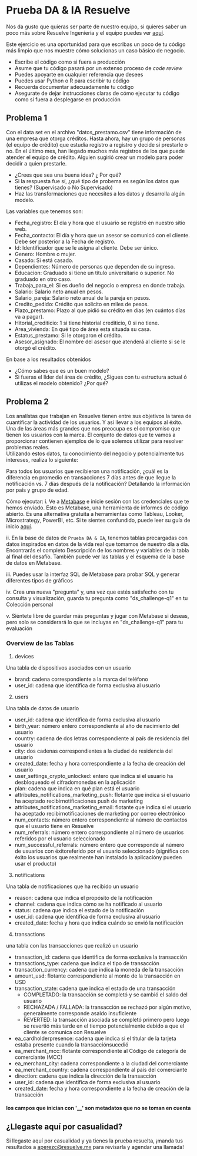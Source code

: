 # Prueba DA & IA Resuelve

Nos da gusto que quieras ser parte de nuestro equipo, si quieres saber un poco más sobre Resuelve Ingeniería y el equipo puedes ver [aquí](https://github.com/resuelve/nuestro-equipo).

Este ejercicio es una oportunidad para que escribas un poco de tu código más limpio que nos muestre cómo solucionas un caso básico de negocio.

* Escribe el código como si fuera a producción
* Asume que tu código pasará por un extenso proceso de _code review_
* Puedes apoyarte en cualquier referencia que desees 
* Puedes usar Python o R para escribir tu código
* Recuerda documentar adecuadamente tu código
* Asegurate de dejar instrucciones claras de cómo ejecutar tu código como si fuera a desplegarse en producción

## Problema 1

Con el data set en el archivo "datos_prestamo.csv" tiene información de una empresa que otorga créditos. 
Hasta ahora, hay un grupo de personas (el equipo de crédito) que estudia registro a registro y decide si prestarle o no. 
En el último mes, han llegado muchos más registros de los que puede atender el equipo de crédito. 
Alguien sugirió crear un modelo para poder decidir a quien prestarle.

* ¿Crees que sea una buena idea? ¿ Por qué?
* Si la respuesta fue sí, ¿qué tipo de probema es según los datos que tienes? (Supervisado o No Supervisado)
* Haz las transformaciones que necesites a los datos y desarrolla algún modelo.

Las variables que tenemos son:

* Fecha_registro: El día y hora que el usuario se registró en nuestro sitio web.
* Fecha_contacto: El día y hora que un asesor se comunicó con el cliente. Debe ser posterior a la Fecha de registro.
* Id: Identificador que se le asigna al cliente. Debe ser único.
* Genero: Hombre o mujer.
* Casado: Si está casado.
* Dependientes: Número de personas que dependen de su ingreso.
* Educacion: Graduado si tiene un título universitario o superior. No graduado en otro caso.
* Trabaja_para_el: Si es dueño del negocio o empresa en donde trabaja.
* Salario: Salario neto anual en pesos.
* Salario_pareja: Salario neto anual de la pareja en pesos.
* Credito_pedido: Crédito que solicito en miles de pesos.
* Plazo_prestamo: Plazo al que pidió su crédito en días (en cuántos días va a pagar).
* Hitorial_crediticio: 1 si tiene historial crediticio, 0 si no tiene.
* Area_vivienda: En qué tipo de área esta situada su casa.
* Estatus_prestamo: Si le otorgaron el crédito.
* Asesor_asignado: El nombre del asesor que atenderá al cliente si se le otorgó el crédito.

En base a los resultados obtenidos
* ¿Cómo sabes que es un buen modelo?
* Si fueras el líder del área de crédito, ¿Sigues con tu estructura actual ó utilizas el modelo obtenido? ¿Por qué?

## Problema 2

Los analístas que trabajan en Resuelve tienen entre sus objetivos la tarea de cuantificar la actividad de los usuarios. Y así llevar a los equipos al éxito. Una de las áreas más grandes que nos preocupa es el compromiso que tienen los usuarios con la marca. 
El conjunto de datos que te vamos a proporcionar contienen ejemplos de lo que solemos utilizar para resolver problemas reales.  
Utilizando estos datos, tu conocimiento del negocio y potencialmente tus intereses, realiza lo siguiente:

Para todos los usuarios que recibieron una notificación, ¿cuál es la diferencia en promedio en transacciones 7 días antes de que llegue la notificación vs. 7 días después de la notificación? Detallando la información por país y grupo de edad.

Cómo ejecutar:
i. Ve a [Metabase](http://metabase.resuelve.io/) e inicie sesión con las credenciales que te hemos enviado.
Esto es Metabase, una herramienta de informes de código abierto. Es una alternativa gratuita a herramientas como Tableau, Looker, Microstrategy, PowerBI, etc. Si te sientes confundido, puede leer su guía de inicio [aquí](https://metabase.com/docs/latest/getting-started.html).

ii. En la base de datos de `Prueba DA & IA`, tenemos tablas precargadas con datos inspirados en datos de la vida real que tomamos de nuestro día a día. Encontrarás el completo Descripción de los nombres y variables de la tabla al final del desafío. También puede ver las tablas y el esquema de la base de datos en Metabase.

iii. Puedes usar la interfaz SQL de Metabase para probar SQL y generar diferentes tipos de gráficos

iv. Crea una nueva "pregunta" y, una vez que estés satisfecho con tu consulta y visualización, guarda tu pregunta como "ds_challenge-q1" en tu Colección personal

v. Siéntete libre de guardar más preguntas y jugar con Metabase si deseas, pero solo se considerará lo que se incluyas en "ds_challenge-q1" para tu evaluación

### Overview de las Tablas 

1. devices

Una tabla de dispositivos asociados con un usuario

- brand: cadena correspondiente a la marca del teléfono
- user_id: cadena que identifica de forma exclusiva al usuario

2. users

Una tabla de datos de usuario

- user_id: cadena que identifica de forma exclusiva al usuario
- birth_year: número entero correspondiente al año de nacimiento del usuario
- country: cadena de dos letras correspondiente al país de residencia del usuario
- city: dos cadenas correspondientes a la ciudad de residencia del usuario
- created_date: fecha y hora correspondiente a la fecha de creación del usuario
- user_settings_crypto_unlocked: entero que indica si el usuario ha desbloqueado el cifradomonedas en la aplicación
- plan: cadena que indica en qué plan está el usuario
- attributes_notifications_marketing_push: flotante que indica si el usuario ha aceptado recibirnotificaciones push de marketing
- attributes_notifications_marketing_email: flotante que indica si el usuario ha aceptado recibirnotificaciones de marketing por correo electrónico
- num_contacts: número entero correspondiente al número de contactos que el usuario tiene en Resuelve
- num_referrals: número entero correspondiente al número de usuarios referidos por el usuario seleccionado
- num_successful_referrals: número entero que corresponde al número de usuarios con éxitoreferido por el usuario seleccionado (significa con éxito los usuarios que realmente han instalado la aplicacióny pueden usar el producto)

3. notifications

Una tabla de notificaciones que ha recibido un usuario

- reason: cadena que indica el propósito de la notificación
- channel: cadena que indica cómo se ha notificado al usuario
- status: cadena que indica el estado de la notificación
- user_id: cadena que identifica de forma exclusiva al usuario
- created_date: fecha y hora que indica cuándo se envió la notificación

4. transactions

una tabla con las transacciones que realizó un usuario

- transaction_id: cadena que identifica de forma exclusiva la transacción
- transactions_type: cadena que indica el tipo de transacción
- transaction_currency: cadena que indica la moneda de la transacción
- amount_usd: flotante correspondiente al monto de la transacción en USD
- transaction_state: cadena que indica el estado de una transacción
    - COMPLETADO: la transacción se completó y se cambió el saldo del usuario
    - RECHAZADA / FALLADA: la transacción se rechazó por algún motivo, generalmente corresponde asaldo insuficiente
    - REVERTED: la transacción asociada se completó primero pero luego se revertió más tarde en el tiempo potencialmente debido a que el cliente se comunica con Resuelve
- ea_cardholderpresence: cadena que indica si el titular de la tarjeta estaba presente cuando la transacciónsucedió
- ea_merchant_mcc: flotante correspondiente al Código de categoría de comerciante (MCC)
- ea_merchant_city: cadena correspondiente a la ciudad del comerciante
- ea_merchant_country: cadena correspondiente al país del comerciante
- direction: cadena que indica la dirección de la transacción
- user_id: cadena que identifica de forma exclusiva al usuario
- created_date: fecha y hora correspondiente a la fecha de creación de la transacción

#### **los campos que inician con '__' son metadatos que no se toman en cuenta**

## ¿Llegaste aquí por casualidad?
Si llegaste aquí por casualidad y ya tienes la prueba resuelta, ¡manda tus resultados a aperezc@resuelve.mx para revisarla y agendar una llamada!


